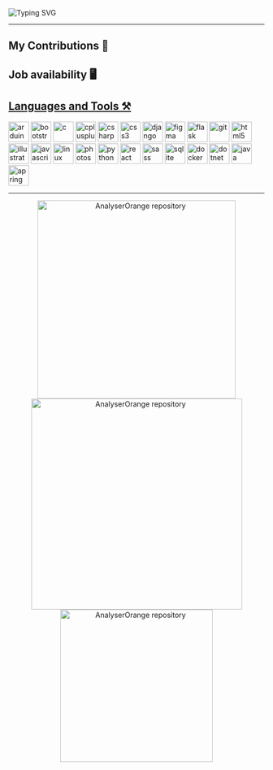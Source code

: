 <picture>
  <source media="(prefers-color-scheme: dark)" srcset="https://readme-typing-svg.demolab.com?font=Fira+Code&duration=4000&pause=100&size=27&color=FFFFFF&vCenter=true&multiline=true&width=1000&height=73&lines=Hello There... I'm Blaze :)">
  <source media="(prefers-color-scheme: light)" srcset="https://readme-typing-svg.demolab.com?font=Fira+Code&duration=4000&pause=100&size=27&color=000000&vCenter=true&multiline=true&width=1000&height=73&lines=Hello There... I'm Blaze :)">
  <img alt="Typing SVG" src="https://readme-typing-svg.demolab.com?font=Fira+Code&duration=4000&pause=100&size=27&color=000000&vCenter=true&multiline=true&width=1000&height=73&lines=Hello There... I'm Blaze :)">
</picture>



<hr>
<h2>My Contributions 🐍</h2>


<h2 align="left">Job availability 🖥️</h2>

<p align="left">
<a href=""
 
</p>
<h2 align="left">Languages and Tools ⚒️</h2>
<p align="left">
  <a href="https://www.arduino.cc/" target="_blank" rel="noreferrer"><img src="https://skillicons.dev/icons?i=arduino" alt="arduino" width="40" height="40"/></a> 
  <a href="https://getbootstrap.com" target="_blank" rel="noreferrer" style="text-decoration:none"><img src="https://skillicons.dev/icons?i=bootstrap" alt="bootstrap" width="40" height="40"/></a>
  <a href="https://www.cprogramming.com/" target="_blank" rel="noreferrer"><img src="https://skillicons.dev/icons?i=ruby" alt="c" width="40" height="40"/></a>
  <a href="https://www.w3schools.com/cpp/" target="_blank" rel="noreferrer"><img src="https://skillicons.dev/icons?i=cpp" alt="cplusplus" width="40" height="40"/></a>
  <a href="https://www.w3schools.com/cs/" target="_blank" rel="noreferrer"><img src="https://skillicons.dev/icons?i=cs" alt="csharp" width="40" height="40"/></a> 
  <a href="https://www.w3schools.com/css/" target="_blank" rel="noreferrer"><img src="https://skillicons.dev/icons?i=css" alt="css3" width="40" height="40"/></a>
  <a href="https://www.djangoproject.com/" target="_blank" rel="noreferrer"><img src="https://skillicons.dev/icons?i=django" alt="django" width="40" height="40"/></a>
  <a href="https://www.figma.com/" target="_blank" rel="noreferrer"><img src="https://skillicons.dev/icons?i=figma" alt="figma" width="40" height="40"/></a> 
  <a href="https://flask.palletsprojects.com/" target="_blank" rel="noreferrer"><img src="https://skillicons.dev/icons?i=flask" alt="flask" width="40" height="40"/></a>
  <a href="https://git-scm.com/" target="_blank" rel="noreferrer"><img src="https://skillicons.dev/icons?i=git" alt="git" width="40" height="40"/></a>
  <a href="https://www.w3.org/html/" target="_blank" rel="noreferrer"><img src="https://skillicons.dev/icons?i=html" alt="html5" width="40" height="40"/></a>
  <a href="https://www.adobe.com/in/products/illustrator.html" target="_blank" rel="noreferrer"><img src="https://skillicons.dev/icons?i=illustrator" alt="illustrator" width="40" height="40"/></a>
  <a href="https://developer.mozilla.org/en-US/docs/Web/JavaScript" target="_blank" rel="noreferrer"><img src="https://skillicons.dev/icons?i=javascript" alt="javascript" width="40" height="40"/></a>
  <a href="https://www.linux.org/" target="_blank" rel="noreferrer"><img src="https://skillicons.dev/icons?i=linux" alt="linux" width="40" height="40"/></a>
  <a href="https://www.photoshop.com/en" target="_blank" rel="noreferrer"><img src="https://skillicons.dev/icons?i=photoshop" alt="photoshop" width="40" height="40"/></a>
  <a href="https://www.python.org" target="_blank" rel="noreferrer"><img src="https://skillicons.dev/icons?i=py" alt="python" width="40" height="40"/></a>
  <a href="https://reactjs.org/" target="_blank" rel="noreferrer"><img src="https://skillicons.dev/icons?i=react" alt="react" width="40" height="40"/></a>
  <a href="https://sass-lang.com" target="_blank" rel="noreferrer"><img src="https://skillicons.dev/icons?i=sass" alt="sass" width="40" height="40"/></a>
  <a href="https://www.sqlite.org/" target="_blank" rel="noreferrer"><img src="https://skillicons.dev/icons?i=sqlite" alt="sqlite" width="40" height="40"/></a> 
  <a href="https://www.sqlite.org/" target="_blank" rel="noreferrer"><img src="https://skillicons.dev/icons?i=docker" alt="docker" width="40" height="40"/></a> 
  <a href="https://www.sqlite.org/" target="_blank" rel="noreferrer"><img src="https://skillicons.dev/icons?i=dotnet" alt="dotnet" width="40" height="40"/></a> 
  <a href="https://www.sqlite.org/" target="_blank" rel="noreferrer"><img src="https://skillicons.dev/icons?i=java" alt="java" width="40" height="40"/></a> 
  <a href="https://www.sqlite.org/" target="_blank" rel="noreferrer"><img src="https://skillicons.dev/icons?i=spring" alt="apring" width="40" height="40"/></a> 
</p>
<hr>
<div align=center> 
  <picture>
    <source media="(prefers-color-scheme: dark)" srcset="https://github-readme-stats.vercel.app/api?username=juliamaxx&show_icons=true&locale=en&border_radius=10&theme=react&rank_icon=github"/>
    <img width=390 alt="AnalyserOrange repository" src="https://github-readme-stats.vercel.app/api?username=juliamaxx&border_radius=10&show_icons=true&locale=en&rank_icon=github"/>
  </picture>
  
  <picture>
    <source media="(prefers-color-scheme: dark)" srcset="https://github-readme-streak-stats.herokuapp.com/?user=juliamaxx&border_radius=10&theme=react"/>
    <img width=415 alt="AnalyserOrange repository" src="https://github-readme-streak-stats.herokuapp.com/?user=juliamaxx&border_radius=10&theme=default"/>
  </picture>
  
  <br>
  
  <picture align=center>
    <source media="(prefers-color-scheme: dark)" srcset="https://github-readme-stats.vercel.app/api/top-langs?username=juliamaxx&show_icons=true&locale=en&border_radius=10&layout=compact&theme=react"/>
    <img width=300 alt="AnalyserOrange repository" src="https://github-readme-stats.vercel.app/api/top-langs?username=juliamaxx&show_icons=true&locale=en&border_radius=10&layout=compact"/>
  </picture>
</div>
